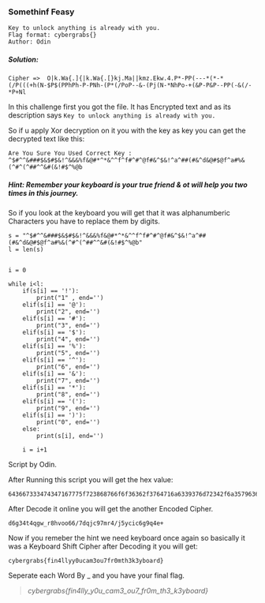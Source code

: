 ### Somethinf Feasy
```
Key to unlock anything is already with you.
Flag format: cybergrabs{}
Author: Odin
```

##### Solution:

```Challenge file:
Cipher =>  O|k.Wa{.]{|k.Wa{.[}kj.Ma||kmz.Ekw.4.P*-PP(---*(*-*(/P(((+h(N-$P$(PPhPh-P-PNh-(P*(/PoP--&-(Pj(N-*NhPo-+(&P-P&P--PP(-&(/-*P+Nl
```
In this challenge first you got the file. It has Encrypted text and as its description says `Key to unlock anything is already with you.`

So if u apply Xor decryption on it you with the key as key you can get the decrypted text like this:

```
Are You Sure You Used Correct Key : ^$#^^&###$&$#$&!^&&&%f&@#*^*&^^f^f#^#^@f#&^$&!^a^##(#&^d&@#$@f^a#%&(^#^(^##^^&#(&!#$^%@b
```

##### Hint: Remember your keyboard is your true friend & ot will help you two times in this journey.
So if you look at the keyboard you will get that it was alphanumberic Characters you have to replace them by digits.

```
s = "^$#^^&###$&$#$&!^&&&%f&@#*^*&^^f^f#^#^@f#&^$&!^a^##(#&^d&@#$@f^a#%&(^#^(^##^^&#(&!#$^%@b"
l = len(s)


i = 0

while i<l:
    if(s[i] == '!'):
        print("1" , end='')
    elif(s[i] == '@'):
        print("2", end='')
    elif(s[i] == '#'):
        print("3", end='')
    elif(s[i] == '$'):
        print("4", end='')
    elif(s[i] == '%'):
        print("5", end='')
    elif(s[i] == '^'):
        print("6", end='')
    elif(s[i] == '&'):
        print("7", end='')
    elif(s[i] == '*'):
        print("8", end='')
    elif(s[i] == '('):
        print("9", end='')
    elif(s[i] == ')'):
        print("0", end='')
    else:
        print(s[i], end='')

    i = i+1
```
    
Script by Odin.

After Running this script you will get the hex value:

```
643667333474347167775f723868766f6f36362f3764716a6339376d72342f6a35796369633667397134652b
```
After Decode it online you will get the another Encoded Cipher.

```
d6g34t4qgw_r8hvoo66/7dqjc97mr4/j5ycic6g9q4e+
```
Now if you remeber the hint we need keyboard once again so basically it was a Keyboard Shift Cipher after Decoding it you will get:

`cybergrabs{fin4llyy0ucam3ou7fr0mth3k3yboard}`

Seperate each Word By _ and you have your final flag.

> *cybergrabs{fin4lly_y0u_cam3_ou7_fr0m_th3_k3yboard}*
